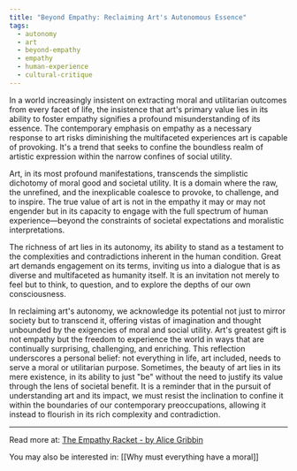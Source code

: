 ```yaml
---
title: "Beyond Empathy: Reclaiming Art's Autonomous Essence"
tags:
  - autonomy
  - art
  - beyond-empathy
  - empathy
  - human-experience
  - cultural-critique
---
```

In a world increasingly insistent on extracting moral and utilitarian outcomes from every facet of life, the insistence that art's primary value lies in its ability to foster empathy signifies a profound misunderstanding of its essence. The contemporary emphasis on empathy as a necessary response to art risks diminishing the multifaceted experiences art is capable of provoking. It's a trend that seeks to confine the boundless realm of artistic expression within the narrow confines of social utility.

Art, in its most profound manifestations, transcends the simplistic dichotomy of moral good and societal utility. It is a domain where the raw, the unrefined, and the inexplicable coalesce to provoke, to challenge, and to inspire. The true value of art is not in the empathy it may or may not engender but in its capacity to engage with the full spectrum of human experience—beyond the constraints of societal expectations and moralistic interpretations.

The richness of art lies in its autonomy, its ability to stand as a testament to the complexities and contradictions inherent in the human condition. Great art demands engagement on its terms, inviting us into a dialogue that is as diverse and multifaceted as humanity itself. It is an invitation not merely to feel but to think, to question, and to explore the depths of our own consciousness.

In reclaiming art's autonomy, we acknowledge its potential not just to mirror society but to transcend it, offering vistas of imagination and thought unbounded by the exigencies of moral and social utility. Art's greatest gift is not empathy but the freedom to experience the world in ways that are continually surprising, challenging, and enriching.
This reflection underscores a personal belief: not everything in life, art included, needs to serve a moral or utilitarian purpose. Sometimes, the beauty of art lies in its mere existence, in its ability to just "be" without the need to justify its value through the lens of societal benefit. It is a reminder that in the pursuit of understanding art and its impact, we must resist the inclination to confine it within the boundaries of our contemporary preoccupations, allowing it instead to flourish in its rich complexity and contradiction.

----

Read more at: [The Empathy Racket - by Alice Gribbin](https://www.alicegribbin.com/p/the-empathy-racket)

You may also be interested in: [[Why must everything have a moral]]